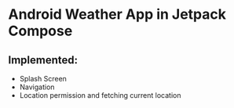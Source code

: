 # Android Weather App in Jetpack Compose
## Implemented:
- Splash Screen
- Navigation
- Location permission and fetching current location
